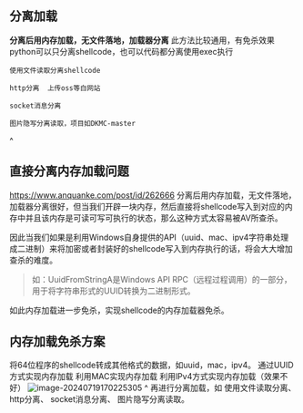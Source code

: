 ## **分离加载**
**分离后用内存加载，无文件落地，加载器分离**
此方法比较通用，有免杀效果
python可以只分离shellcode，也可以代码都分离使用exec执行
```
使用文件读取分离shellcode

http分离  上传oss等白网站

socket消息分离

图片隐写分离读取，项目如DKMC-master
```
^
## **直接分离内存加载问题**
<https://www.anquanke.com/post/id/262666>
分离后用内存加载，无文件落地，加载器分离很好，但当我们开辟一块内存，然后直接将shellcode写入到对应的内存中并且该内存是可读可写可执行的状态，那么这种方式太容易被AV所查杀。

因此当我们如果是利用Windows自身提供的API（uuid、mac、ipv4字符串处理成二进制）来将加密或者封装好的shellcode写入到内存执行的话，将会大大增加查杀的难度。
>如：UuidFromStringA是Windows API RPC（远程过程调用）的一部分，用于将字符串形式的UUID转换为二进制形式。

如此内存加载进一步免杀，实现shellcode的内存加载器免杀。

## **内存加载免杀方案**
将64位程序的shellcode转成其他格式的数据，如uuid，mac，ipv4。
通过UUID方式实现内存加载
利用MAC实现内存加载
利用lPv4方式实现内存加载（效果不好）
![image-20240719170225305](http://cdn.33129999.xyz/mk_img/image-20240719170225305.png)
^
再进行分离加载，如
使用文件读取分离、
http分离、
socket消息分离、
图片隐写分离读取。








